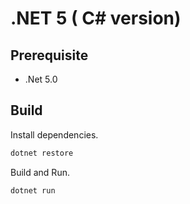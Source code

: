 # .NET 5 ( C# version)

## Prerequisite 

* .Net 5.0

## Build

Install dependencies.

```bash
dotnet restore 
```

Build and Run.

```bash
dotnet run
```

